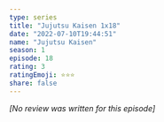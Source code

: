 ```yaml
---
type: series
title: "Jujutsu Kaisen 1x18"
date: "2022-07-10T19:44:51"
name: "Jujutsu Kaisen"
season: 1
episode: 18
rating: 3
ratingEmoji: ⭐️⭐️⭐️
share: false
---
```


*[No review was written for this episode]*
